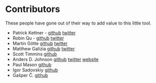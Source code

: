 Contributors
============

These people have gone out of their way to add value to this little tool.

- Patrick Kettner - [github](https://github.com/patrickkettner) [twitter](https://twitter.com/patrickkettner)
- Robin Qu - [github](https://github.com/RobinQu) [twitter](https://twitter.com/robinqu)
- Martin Götte [github](https://github.com/goette) [twitter](https://twitter.com/mrtngtt)
- Matthew Galizia [github](https://github.com/mattcg) [twitter](https://twitter.com/mcaruanagalizia)
- Scott Timmins [github](https://github.com/stimmins)
- Anders D. Johnson [github](https://github.com/adjohnson916) [twitter](https://twitter.com/adjohnson916) [website](http://andrz.me)
- Paul Mason [github](https://github.com/paulmason)
- Igor Sadovskiy [github](https://github.com/isadovskiy)
- Gašper Č. [github](https://github.com/gapipro)